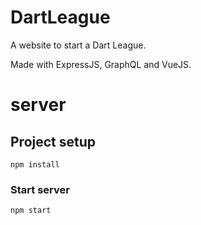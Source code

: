 # DartLeague

A website to start a Dart League.

Made with ExpressJS, GraphQL and VueJS.

# server

## Project setup
```
npm install
```

### Start server
```
npm start
```